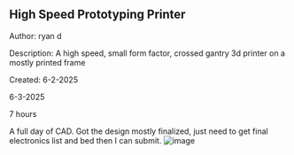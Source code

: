 ## High Speed Prototyping Printer
Author: ryan d

Description: A high speed, small form factor, crossed gantry 3d printer on a mostly printed frame

Created: 6-2-2025

6-3-2025

7 hours

A full day of CAD. Got the design mostly finalized, just need to get final electronics list and bed then I can submit.
![image](https://github.com/user-attachments/assets/67dd3ba9-9855-4d6f-ade2-015616e98534)

